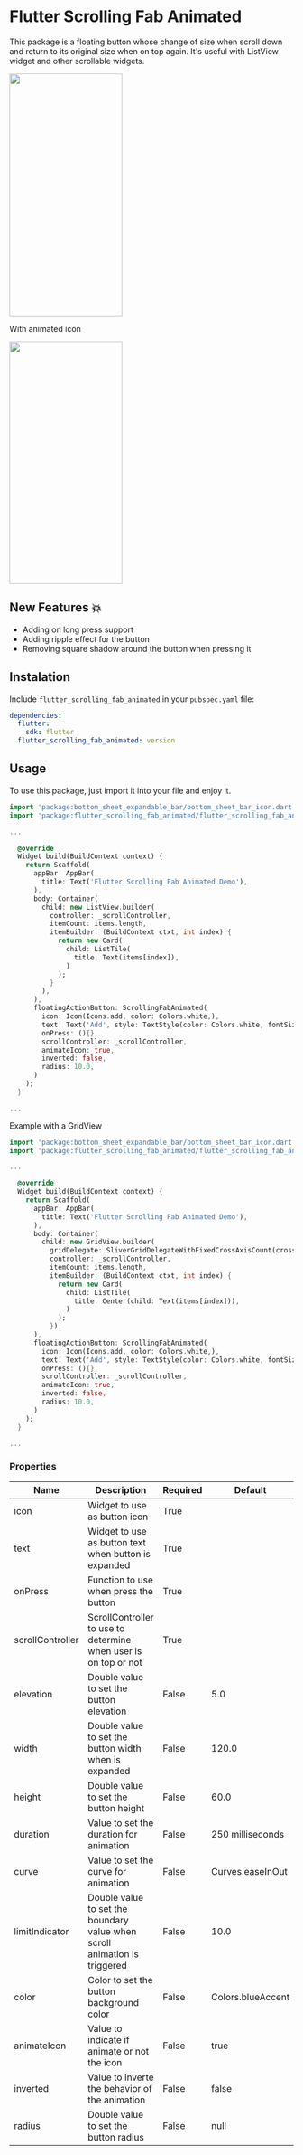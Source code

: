 # Flutter Scrolling Fab Animated

This package is a floating button whose change of size when scroll down and return to its original size when on top again. It's useful with ListView widget and other scrollable widgets.

<img src="https://raw.githubusercontent.com/ajomuch92/flutter-scrolling-fab-animated/master/assets/demo.gif" width="200" height="429"/>

With animated icon

<img src="https://raw.githubusercontent.com/ajomuch92/flutter-scrolling-fab-animated/master/assets/demo2.gif" width="200" height="429"/>

## New Features 💥
* Adding on long press support
* Adding ripple effect for the button
* Removing square shadow around the button when pressing it

## Instalation
Include `flutter_scrolling_fab_animated` in your `pubspec.yaml` file:

```yaml
dependencies:
  flutter:
    sdk: flutter
  flutter_scrolling_fab_animated: version
```

## Usage

To use this package, just import it into your file and enjoy it.

```dart
import 'package:bottom_sheet_expandable_bar/bottom_sheet_bar_icon.dart';
import 'package:flutter_scrolling_fab_animated/flutter_scrolling_fab_animated.dart';

...

  @override
  Widget build(BuildContext context) {
    return Scaffold(
      appBar: AppBar(
        title: Text('Flutter Scrolling Fab Animated Demo'),
      ),
      body: Container(
        child: new ListView.builder(
          controller: _scrollController,
          itemCount: items.length,
          itemBuilder: (BuildContext ctxt, int index) {
            return new Card(
              child: ListTile(
                title: Text(items[index]),
              )
            );
          }
        ),
      ),
      floatingActionButton: ScrollingFabAnimated(
        icon: Icon(Icons.add, color: Colors.white,),
        text: Text('Add', style: TextStyle(color: Colors.white, fontSize: 16.0),),
        onPress: (){},
        scrollController: _scrollController,
        animateIcon: true,
        inverted: false,
        radius: 10.0,
      )
    );
  }

...

```

Example with a GridView

```dart
import 'package:bottom_sheet_expandable_bar/bottom_sheet_bar_icon.dart';
import 'package:flutter_scrolling_fab_animated/flutter_scrolling_fab_animated.dart';

...

  @override
  Widget build(BuildContext context) {
    return Scaffold(
      appBar: AppBar(
        title: Text('Flutter Scrolling Fab Animated Demo'),
      ),
      body: Container(
        child: new GridView.builder(
          gridDelegate: SliverGridDelegateWithFixedCrossAxisCount(crossAxisCount: 2),
          controller: _scrollController,
          itemCount: items.length,
          itemBuilder: (BuildContext ctxt, int index) {
            return new Card(
              child: ListTile(
                title: Center(child: Text(items[index])),
              )
            );
          }),
      ),
      floatingActionButton: ScrollingFabAnimated(
        icon: Icon(Icons.add, color: Colors.white,),
        text: Text('Add', style: TextStyle(color: Colors.white, fontSize: 16.0),),
        onPress: (){},
        scrollController: _scrollController,
        animateIcon: true,
        inverted: false,
        radius: 10.0,
      )
    );
  }

...

```

### Properties

|  Name | Description   | Required   | Default   |
| ------------ | ------------ | ------------ | ------------ |
| icon  | Widget to use as button icon | True   |   |
| text  | Widget to use as button text when button is expanded |  True  |   |
| onPress  | Function to use when press the button | True   |  |
| scrollController  | ScrollController to use to determine when user is on top or not | True   |   |
| elevation  | Double value to set the button elevation | False   |  5.0 |
| width  | Double value to set the button width when is expanded | False   | 120.0  |
| height  | Double value to set the button height | False   |  60.0 |
| duration  | Value to set the duration for animation | False   |  250 milliseconds |
| curve  | Value to set the curve for animation | False   | Curves.easeInOut|
| limitIndicator  | Double value to set the boundary value when scroll animation is triggered | False   | 10.0 |
| color  | Color to set the button background color | False   | Colors.blueAccent  |
| animateIcon | Value to indicate if animate or not the icon | False   | true  |
| inverted | Value to inverte the behavior of the animation | False   | false |
| radius | Double value to set the button radius | False   | null |
